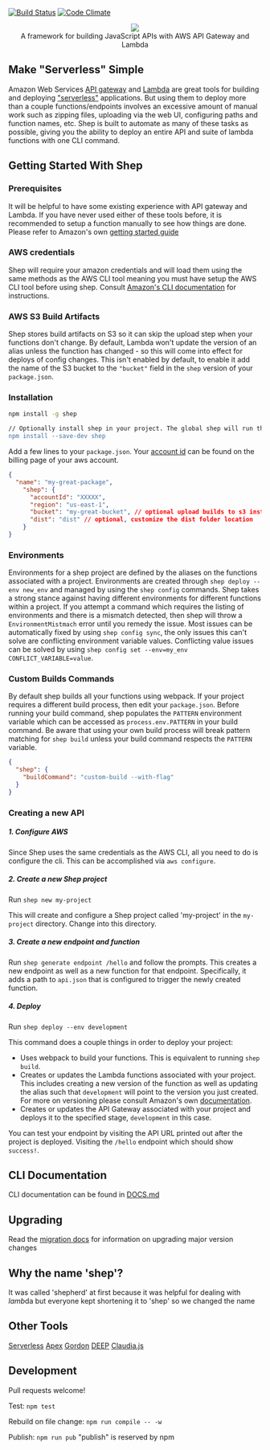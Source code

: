[![Build Status](https://travis-ci.org/bustle/shep.svg?branch=master)](https://travis-ci.org/bustle/shep)
[![Code Climate](https://codeclimate.com/github/bustlelabs/shep/badges/gpa.svg)](https://codeclimate.com/github/bustlelabs/shep)

<div align="center">
<a href="https://github.com/bustlelabs/shep">
<img src="https://typeset-beta.imgix.net/2017/2/21/471fd5d2-edd8-4e65-bce4-e93e79015bbb.png?w=400" />
</a>
<div>A framework for building JavaScript APIs with AWS API Gateway and Lambda</div>
</div>


## Make "Serverless" Simple

Amazon Web Services [API gateway](https://aws.amazon.com/api-gateway/) and [Lambda](https://aws.amazon.com/lambda/) are great tools for building and deploying ["serverless"](http://cloudacademy.com/blog/aws-lambda-serverless-cloud/) applications. But using them to deploy more than a couple functions/endpoints involves an excessive amount of manual work such as zipping files, uploading via the web UI, configuring paths and function names, etc. Shep is built to automate as many of these tasks as possible, giving you the ability to deploy an entire API and suite of lambda functions with one CLI command.

## Getting Started With Shep

### Prerequisites

It will be helpful to have some existing experience with API gateway and Lambda. If you have never used either of these tools before, it is recommended to setup a function manually to see how things are done. Please refer to Amazon's own [getting started guide](http://docs.aws.amazon.com/apigateway/latest/developerguide/getting-started.html)

### AWS credentials

Shep will require your amazon credentials and will load them using the same methods as the AWS CLI tool meaning you must have setup the AWS CLI tool before using shep. Consult [Amazon's CLI documentation](http://docs.aws.amazon.com/cli/latest/topic/config-vars.html) for instructions.

### AWS S3 Build Artifacts

Shep stores build artifacts on S3 so it can skip the upload step when your functions don't change. By default, Lambda won't update the version of an alias unless the function has changed - so this will come into effect for deploys of config changes. This isn't enabled by default, to enable it add the name of the S3 bucket to the `"bucket"` field in the `shep` version of your `package.json`.

### Installation

```bash
npm install -g shep

```
```bash
// Optionally install shep in your project. The global shep will run the project's shep
npm install --save-dev shep
```

Add a few lines to your `package.json`. Your [account id](https://console.aws.amazon.com/billing/home?#/account) can be found on the billing page of your aws account.

```json
{
  "name": "my-great-package",
    "shep": {
      "accountId": "XXXXX",
      "region": "us-east-1",
      "bucket": "my-great-bucket", // optional upload builds to s3 instead of directly to lambda
      "dist": "dist" // optional, customize the dist folder location
    }
}
```

### Environments

Environments for a shep project are defined by the aliases on the functions associated with a project. Environments are created through `shep deploy --env new_env` and managed by using the `shep config` commands. Shep takes a strong stance against having different environments for different functions within a project. If you attempt a command which requires the listing of environments and there is a mismatch detected, then shep will throw a `EnvironmentMistmach` error until you remedy the issue. Most issues can be automatically fixed by using `shep config sync`, the only issues this can't solve are conflicting environment variable values. Conflicting value issues can be solved by using `shep config set --env=my_env CONFLICT_VARIABLE=value`.

### Custom Builds Commands

By default shep builds all your functions using webpack. If your project requires a different build process, then edit your `package.json`. Before running your build command, shep populates the `PATTERN` environment variable which can be accessed as `process.env.PATTERN` in your build command. Be aware that using your own build process will break pattern matching for `shep build` unless your build command respects the `PATTERN` variable.

```json
{
  "shep": {
    "buildCommand": "custom-build --with-flag"
  }
}
```

### Creating a new API

##### 1. Configure AWS
   Since Shep uses the same credentials as the AWS CLI, all you need to do is configure the cli. This can be accomplished via `aws configure`.
##### 2. Create a new Shep project
   Run `shep new my-project`

   This will create and configure a Shep project called 'my-project' in the `my-project` directory. Change into this directory.
##### 3. Create a new endpoint and function
   Run `shep generate endpoint /hello` and follow the prompts.
   This creates a new endpoint as well as a new function for that endpoint. Specifically, it adds a path to `api.json` that is configured to trigger the newly created function.
##### 4. Deploy
   Run `shep deploy --env development`

   This command does a couple things in order to deploy your project:
  * Uses webpack to build your functions. This is equivalent to running `shep build`.
  * Creates or updates the Lambda functions associated with your project. This includes creating a new version of the function as well as updating the alias such that `development` will point to the version you just created. For more on versioning please consult Amazon's own [documentation](http://docs.aws.amazon.com/lambda/latest/dg/versioning-aliases.html).
  * Creates or updates the API Gateway associated with your project and deploys it to the specified stage, `development` in this case.

   You can test your endpoint by visiting the API URL printed out after the project is deployed. Visiting the `/hello` endpoint which should show `success!`.

## CLI Documentation
CLI documentation can be found in [DOCS.md](DOCS.md)


## Upgrading

Read the [migration docs](migration.md) for information on upgrading major version changes

## Why the name 'shep'?

It was called 'shepherd' at first because it was helpful for dealing with *lamb*da but everyone kept shortening it to 'shep' so we changed the name

## Other Tools

[Serverless](https://github.com/serverless/serverless)
[Apex](https://github.com/apex/apex)
[Gordon](https://github.com/jorgebastida/gordon)
[DEEP](https://github.com/MitocGroup/deep-framework)
[Claudia.js](https://github.com/claudiajs/claudia)

## Development

Pull requests welcome!

Test: `npm test`

Rebuild on file change: `npm run compile -- -w`

Publish: `npm run pub` "publish" is reserved by npm
